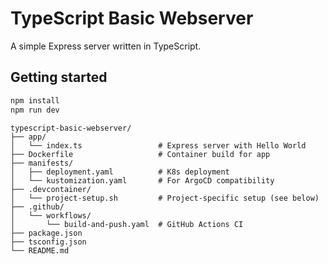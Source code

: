 # TypeScript Basic Webserver

A simple Express server written in TypeScript.

## Getting started

```bash
npm install
npm run dev
```

```plaintext
typescript-basic-webserver/
├── app/
│   └── index.ts                 # Express server with Hello World
├── Dockerfile                   # Container build for app
├── manifests/
│   ├── deployment.yaml          # K8s deployment
│   └── kustomization.yaml       # For ArgoCD compatibility
├── .devcontainer/
│   └── project-setup.sh         # Project-specific setup (see below)
├── .github/
│   └── workflows/
│       └── build-and-push.yaml  # GitHub Actions CI
├── package.json
├── tsconfig.json
└── README.md
```
